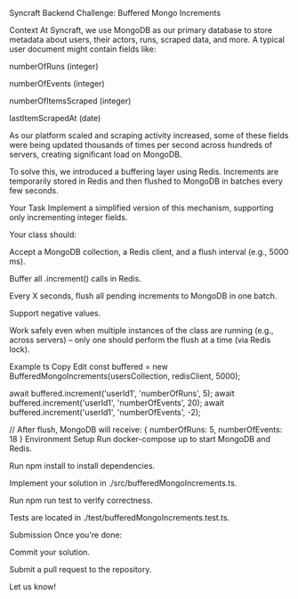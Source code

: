 Syncraft Backend Challenge: Buffered Mongo Increments

Context
At Syncraft, we use MongoDB as our primary database to store metadata about users, their actors, runs, scraped data, and more. A typical user document might contain fields like:

numberOfRuns (integer)

numberOfEvents (integer)

numberOfItemsScraped (integer)

lastItemScrapedAt (date)

As our platform scaled and scraping activity increased, some of these fields were being updated thousands of times per second across hundreds of servers, creating significant load on MongoDB.

To solve this, we introduced a buffering layer using Redis. Increments are temporarily stored in Redis and then flushed to MongoDB in batches every few seconds.

Your Task
Implement a simplified version of this mechanism, supporting only incrementing integer fields.

Your class should:

Accept a MongoDB collection, a Redis client, and a flush interval (e.g., 5000 ms).

Buffer all .increment() calls in Redis.

Every X seconds, flush all pending increments to MongoDB in one batch.

Support negative values.

Work safely even when multiple instances of the class are running (e.g., across servers) – only one should perform the flush at a time (via Redis lock).

Example
ts
Copy
Edit
const buffered = new BufferedMongoIncrements(usersCollection, redisClient, 5000);

await buffered.increment('userId1', 'numberOfRuns', 5);
await buffered.increment('userId1', 'numberOfEvents', 20);
await buffered.increment('userId1', 'numberOfEvents', -2);

// After flush, MongoDB will receive: { numberOfRuns: 5, numberOfEvents: 18 }
Environment Setup
Run docker-compose up to start MongoDB and Redis.

Run npm install to install dependencies.

Implement your solution in ./src/bufferedMongoIncrements.ts.

Run npm run test to verify correctness.

Tests are located in ./test/bufferedMongoIncrements.test.ts.

Submission
Once you're done:

Commit your solution.

Submit a pull request to the repository.

Let us know!
